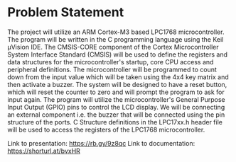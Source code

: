 # Problem Statement

The project will utilize an ARM Cortex-M3 based LPC1768 microcontroller. 
The program will be written in the C programming language using the Keil µVision IDE. 
The CMSIS-CORE component of the Cortex Microcontroller System Interface Standard (CMSIS) will be used to define the registers and data structures for the microcontroller's startup, core CPU access and peripheral definitions.
The microcontroller will be programmed to count down from the input value which will be taken using the 4x4 key matrix and then activate a buzzer. The system will be designed to have a reset button, which will reset the counter to zero and will prompt the program to ask for input again. The program will utilize the microcontroller's General Purpose 
Input Output (GPIO) pins to control the LCD display. We will be connecting an external component i.e. the buzzer that will be 
connected using the pin structure of the ports. C Structure definitions in the LPC17xx.h header file will be used to access the 
registers of the LPC1768 microcontroller. 


Link to presentation: https://rb.gy/9z8qc
Link to documentation: https://shorturl.at/bvxHR
